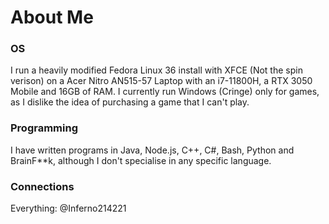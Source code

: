# About Me
### OS
I run a heavily modified Fedora Linux 36 install with XFCE (Not the spin verison) on a Acer Nitro AN515-57 Laptop with an i7-11800H, a RTX 3050 Mobile and 16GB of RAM. I currently run Windows (Cringe) only for games, as I dislike the idea of purchasing a game that I can't play.
### Programming
I have written programs in Java, Node.js, C++, C#, Bash, Python and BrainF**k, although I don't specialise in any specific language.
### Connections
Everything: @Inferno214221
